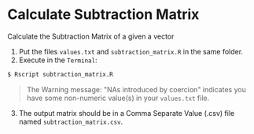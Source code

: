 # Calculate Subtraction Matrix

Calculate the Subtraction Matrix of a given a vector

1. Put the files `values.txt` and `subtraction_matrix.R` in the same folder.
2. Execute in the `Terminal`:

```sh
$ Rscript subtraction_matrix.R
```

> The Warning message: "NAs introduced by coercion" indicates you have some non-numeric value(s) in your `values.txt` file.

3. The output matrix should be in a Comma Separate Value (.csv) file named `subtraction_matrix.csv`.